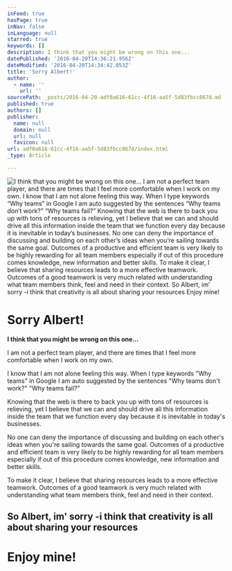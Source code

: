 ```yaml
---
inFeed: true
hasPage: true
inNav: false
inLanguage: null
starred: true
keywords: []
description: I think that you might be wrong on this one...
datePublished: '2016-04-20T14:36:21.956Z'
dateModified: '2016-04-20T14:34:42.053Z'
title: 'Sorry Albert!'
author:
  - name: ''
    url: ''
sourcePath: _posts/2016-04-20-adf0a616-61cc-4f16-aa5f-5d83fbcc867d.md
published: true
authors: []
publisher:
  name: null
  domain: null
  url: null
  favicon: null
url: adf0a616-61cc-4f16-aa5f-5d83fbcc867d/index.html
_type: Article

---
```

![I think that you might be wrong on this one...  I am not a perfect team player, and there are times that I feel more comfortable when I work on my own.  I know that I am not alone feeling this way. When I type keywords “Why teams” in Google I am auto suggested by the sentences “Why teams don’t work?” “Why teams fail?”  Knowing that the web is there to back you up with tons of resources is relieving, yet I believe that we can and should drive all this information inside the team that we function every day because it is inevitable in today’s businesses.  No one can deny the importance of discussing and building on each other’s ideas when you’re sailing towards the same goal. Outcomes of a productive and efficient team is very likely to be highly rewarding for all team members especially if out of this procedure comes knowledge, new information and better skills.  To make it clear, I believe that sharing resources leads to a more effective teamwork. Outcomes of a good teamwork is very much related with understanding what team members think, feel and need in their context.  So Albert, im’ sorry -i think that creativity is all about sharing your resources  Enjoy mine!](https://the-grid-user-content.s3-us-west-2.amazonaws.com/32bb011f-0522-4256-a900-e96b31ef71d1.jpg)

# Sorry Albert!

**I think that you might be wrong on this one...**

I am not a perfect team player, and there are times that I feel more comfortable when I work on my own.

I know that I am not alone feeling this way. When I type keywords "Why teams" in Google I am auto suggested by the sentences "Why teams don't work?" "Why teams fail?"

Knowing that the web is there to back you up with tons of resources is relieving, yet I believe that we can and should drive all this information inside the team that we function every day because it is inevitable in today's businesses.

No one can deny the importance of discussing and building on each other's ideas when you're sailing towards the same goal. Outcomes of a productive and efficient team is very likely to be highly rewarding for all team members especially if out of this procedure comes knowledge, new information and better skills.

To make it clear, I believe that sharing resources leads to a more effective teamwork. Outcomes of a good teamwork is very much related with understanding what team members think, feel and need in their context.

## So Albert, im' sorry -i think that creativity is all about sharing your resources

# Enjoy mine!
